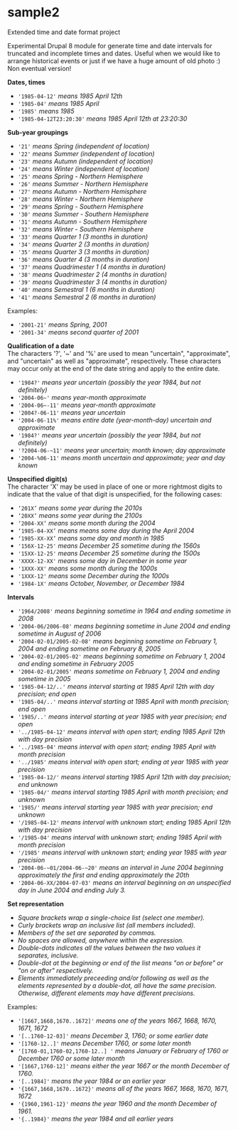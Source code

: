 # sample2
Extended time and date format project

Experimental Drupal 8 module for generate time and date intervals for truncated and incomplete times and dates.
Useful when we would like to arrange historical events or just if we have a huge amount of old photo :)
Non eventual version!

  <p>
      <strong>Dates, times</strong>
  <ul>
      <li><code>'1985-04-12'</code> <i>means 1985 April 12th</i></li>
      <li><code>'1985-04'</code> <i>means 1985 April</i></li>
      <li><code>'1985'</code> <i>means 1985</i></li>
      <li><code>'1985-04-12T23:20:30'</code> <i>means 1985 April 12th at 23:20:30</i></li>
  </ul>
  </p>
  <p>
  <strong>Sub-year groupings</strong><br>
  <ul>
      <li><code>'21'</code> <i>means Spring (independent of location)</i></li>
      <li><code>'22'</code> <i>means Summer (independent of location)</i></li>
      <li><code>'23'</code> <i>means Autumn (independent of location)</i></li>
      <li><code>'24'</code> <i>means Winter (independent of location)</i></li>
      <li><code>'25'</code> <i>means Spring - Northern Hemisphere</i></li>
      <li><code>'26'</code> <i>means Summer - Northern Hemisphere</i></li>
      <li><code>'27'</code> <i>means Autumn - Northern Hemisphere</i></li>
      <li><code>'28'</code> <i>means Winter - Northern Hemisphere</i></li>
      <li><code>'29'</code> <i>means Spring - Southern Hemisphere</i></li>
      <li><code>'30'</code> <i>means Summer - Southern Hemisphere</i></li>
      <li><code>'31'</code> <i>means Autumn - Southern Hemisphere</i></li>
      <li><code>'32'</code> <i>means Winter - Southern Hemisphere</i></li>
      <li><code>'33'</code> <i>means Quarter 1 (3 months in duration)</i></li>
      <li><code>'34'</code> <i>means Quarter 2 (3 months in duration)</i></li>
      <li><code>'35'</code> <i>means Quarter 3 (3 months in duration)</i></li>
      <li><code>'36'</code> <i>means Quarter 4 (3 months in duration)</i></li>
      <li><code>'37'</code> <i>means Quadrimester 1 (4 months in duration)</i></li>
      <li><code>'38'</code> <i>means Quadrimester 2 (4 months in duration)</i></li>
      <li><code>'39'</code> <i>means Quadrimester 3 (4 months in duration)</i></li>
      <li><code>'40'</code> <i>means Semestral 1 (6 months in duration)</i></li>
      <li><code>'41'</code> <i>means Semestral 2 (6 months in duration)</i></li>
  </ul>
  Examples:
  <ul>
      <li><code>'2001-21'</code> <i>means Spring, 2001</i></li>
      <li><code>'2001-34'</code> <i>means second quarter of 2001</i></li>
  </ul>
  <p>
      <strong>Qualification of a date</strong><br>
      The characters '?', '~' and '%' are used to mean "uncertain", "approximate", and "uncertain" as well as "approximate", respectively. These characters may occur only at the end of the date string and apply to the entire date.
  <ul>
      <li><code>'1984?'</code> <i>means year uncertain (possibly the year 1984, but not definitely)</i></li>
      <li><code>'2004-06~'</code> <i>means year-month approximate</i></li>
      <li><code>'2004-06~-11'</code> <i>means year-month approximate</i></li>
      <li><code>'2004?-06-11'</code> <i>means year uncertain</i></li>
      <li><code>'2004-06-11%'</code> <i>means entire date (year-month-day) uncertain and approximate</i></li>
      <li><code>'1984?'</code> <i>means year uncertain (possibly the year 1984, but not definitely)</i></li>
      <li><code>'?2004-06-~11'</code> <i>means year uncertain; month known; day approximate</i></li>
      <li><code>'2004-%06-11'</code> <i>means month uncertain and approximate; year and day known</i></li>
  </ul>
  </p>
  <p>
      <strong>Unspecified digit(s)</strong><br>
      The character 'X' may be used in place of one or more rightmost digits to indicate that the value of that digit is unspecified, for the following cases:
  <ul>
      <li><code>‘201X’</code> <i>means some year during the 2010s</i></li>
      <li><code>‘20XX’</code> <i>means  some year during the 2100s</i></li>
      <li><code>‘2004-XX’</code> <i>means some month during the 2004</i></li>
      <li><code>‘1985-04-XX’</code> <i>means means some day during the April 2004</i></li>
      <li><code>‘1985-XX-XX’</code> <i>means some day and month in 1985</i></li>
      <li><code>'156X-12-25'</code> <i>means December 25 sometime during the 1560s</i></li>
      <li><code>'15XX-12-25'</code> <i>means December 25 sometime during the 1500s</i></li>
      <li><code>'XXXX-12-XX'</code> <i>means some day in December in some year</i></li>
      <li><code>'1XXX-XX'</code> <i>means some month during the 1000s</i></li>
      <li><code>'1XXX-12'</code> <i>means some December during the 1000s</i></li>
      <li><code>'1984-1X'</code> <i>means October, November, or December 1984</i></li>
  </ul>
  </p>
  <p>
      <strong>Intervals</strong>
  <ul>
      <li><code>'1964/2008'</code> <i>means beginning sometime in 1964 and ending sometime in 2008</i></li>
      <li><code>'2004-06/2006-08'</code> <i>means beginning sometime in June 2004 and ending sometime in August of 2006</i></li>
      <li><code>'2004-02-01/2005-02-08'</code> <i>means beginning sometime on February 1, 2004 and ending sometime on February 8, 2005</i></li>
      <li><code>'2004-02-01/2005-02'</code> <i>means beginning sometime on February 1, 2004 and ending sometime in February 2005</i></li>
      <li><code>'2004-02-01/2005'</code> <i>means sometime on February 1, 2004 and ending sometime in 2005</i></li>
      <li><code>'1985-04-12/..'</code> <i>means interval starting at 1985 April 12th with day precision; end open</i></li>
      <li><code>'1985-04/..'</code> <i>means interval starting at 1985 April with month precision; end open</i></li>
      <li><code>'1985/..'</code> <i>means interval starting at year 1985 with year precision; end open</i></li>
      <li><code>'../1985-04-12'</code> <i>means interval with open start; ending 1985 April 12th with day precision</i></li>
      <li><code>'../1985-04'</code> <i>means interval with open start; ending 1985 April with month precision</i></li>
      <li><code>'../1985'</code> <i>means interval with open start; ending at year 1985 with year precision</i></li>
      <li><code>'1985-04-12/'</code> <i>means interval starting 1985 April 12th with day precision; end unknown</i></li>
      <li><code>'1985-04/'</code> <i>means interval starting 1985 April with month precision; end unknown</i></li>
      <li><code>'1985/'</code> <i>means interval starting year 1985 with year precision; end unknown</i></li>
      <li><code>'/1985-04-12'</code> <i>means interval with unknown start; ending 1985 April 12th with day precision</i></li>
      <li><code>'/1985-04'</code> <i>means interval with unknown start; ending 1985 April with month precision</i></li>
      <li><code>'/1985'</code> <i>means interval with unknown start; ending year 1985 with year precision</i></li>
      <li><code>'2004-06-~01/2004-06-~20'</code> <i>means an interval in June 2004 beginning approximately the first and ending approximately the 20th</i></li>
      <li><code>'2004-06-XX/2004-07-03'</code> <i>means an interval beginning on an unspecified day in June 2004 and ending July 3.</i></li>
  </ul>
  </p>
  <p>
      <strong>Set representation</strong><br>
  <ul>
      <li><i>Square brackets wrap a single-choice list (select one member).</i></li>
      <li><i>Curly brackets wrap an inclusive list (all members included).</i></li>
      <li><i>Members of the set are separated by commas.</i></li>
      <li><i>No spaces are allowed, anywhere within the expression.</i></li>
      <li><i>Double-dots indicates all the values between the two values it separates, inclusive.</i></li>
      <li><i>Double-dot at the beginning or end of the list means "on or before" or "on or after" respectively.</i></li>
      <li><i>Elements immediately preceeding and/or following as well as the elements represented by a double-dot, all have the same precision. Otherwise, different elements may have different precisions.</i></li>
  </ul>
  Examples:
  <ul>
      <li><code>'[1667,1668,1670..1672]'</code> <i>means one of the years 1667, 1668, 1670, 1671, 1672</i></li>
      <li><code>'[..1760-12-03]'</code> <i>means December 3, 1760; or some earlier date</i></li>
      <li><code>'[1760-12..]'</code> <i>means December 1760, or some later month</i></li>
      <li><code>'[1760-01,1760-02,1760-12..] '</code> <i>means January or February of 1760 or December 1760 or some later month</i></li>
      <li><code>'[1667,1760-12]'</code> <i>means either the year 1667 or the month December of 1760.</i></li>
      <li><code>'[..1984]'</code> <i>means the year 1984 or an earlier year</i></li>
      <li><code>'{1667,1668,1670..1672}'</code> <i>means all of the years 1667, 1668, 1670, 1671, 1672</i></li>
      <li><code>'{1960,1961-12}'</code> <i>means the year 1960 and the month December of 1961.</i></li>
      <li><code>'{..1984}'</code> <i>means the year 1984 and all earlier years</i></li>
  </ul>
  <p>
